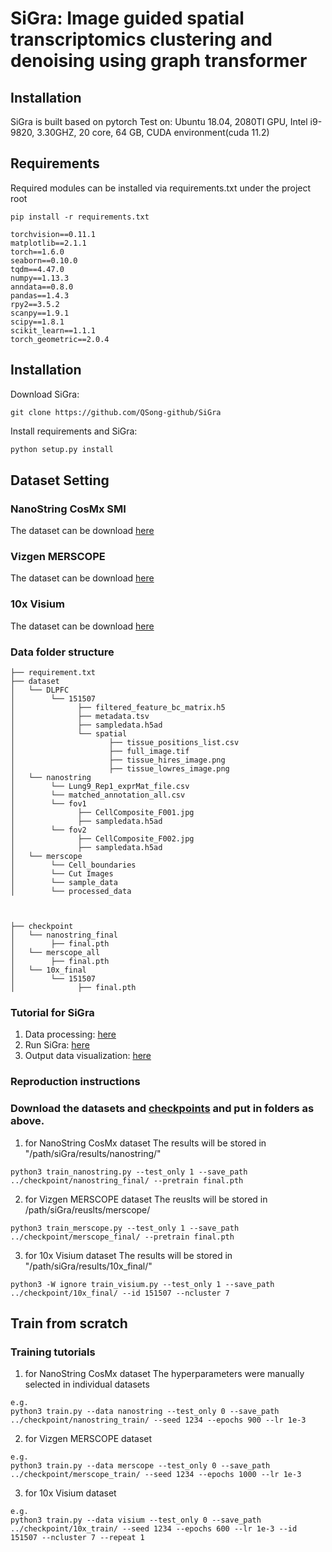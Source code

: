 # SiGra: Image guided spatial transcriptomics clustering and denoising using graph transformer

## Installation
SiGra is built based on pytorch
Test on: Ubuntu 18.04, 2080TI GPU, Intel i9-9820, 3.30GHZ, 20 core, 64 GB, CUDA environment(cuda 11.2)

## Requirements
Required modules can be installed via requirements.txt under the project root
```
pip install -r requirements.txt
```

```
torchvision==0.11.1
matplotlib==2.1.1
torch==1.6.0
seaborn==0.10.0
tqdm==4.47.0
numpy==1.13.3
anndata==0.8.0
pandas==1.4.3
rpy2==3.5.2
scanpy==1.9.1
scipy==1.8.1
scikit_learn==1.1.1
torch_geometric==2.0.4
```
## Installation

Download SiGra:
```
git clone https://github.com/QSong-github/SiGra
```
Install requirements and SiGra:

```bash
python setup.py install
```

## Dataset Setting
### NanoString CosMx SMI 
The dataset can be download [here](https://nanostring.com/products/cosmx-spatial-molecular-imager/ffpe-dataset/)
### Vizgen MERSCOPE 
The dataset can be download [here](https://info.vizgen.com/mouse-liver-access)
### 10x Visium 
The dataset can be download [here](https://github.com/LieberInstitute/HumanPilot/)

### Data folder structure

```
├── requirement.txt
├── dataset
│   └── DLPFC
│        └── 151507
│              ├── filtered_feature_bc_matrix.h5
│              ├── metadata.tsv 
│              ├── sampledata.h5ad
│              └── spatial
│                     ├── tissue_positions_list.csv  
│                     ├── full_image.tif  
│                     ├── tissue_hires_image.png  
│                     ├── tissue_lowres_image.png
│   └── nanostring
│        └── Lung9_Rep1_exprMat_file.csv
│        └── matched_annotation_all.csv
│        └── fov1
│              ├── CellComposite_F001.jpg
│              ├── sampledata.h5ad
│        └── fov2
│              ├── CellComposite_F002.jpg
│              ├── sampledata.h5ad
│   └── merscope
│        └── Cell_boundaries
│        └── Cut Images
│        └── sample_data
│        └── processed_data



├── checkpoint
│   └── nanostring_final
│        ├── final.pth
│   └── merscope_all
│        ├── final.pth
│   └── 10x_final
│        └── 151507
│              ├── final.pth
```


### Tutorial for SiGra
1. Data processing: [here](https://github.com/QSong-github/SiGra/blob/main/Tutorials/SiGra_preprocess.ipynb)
2. Run SiGra: [here](https://github.com/QSong-github/SiGra/blob/main/Tutorials/SiGra_train.ipynb)
3. Output data visualization: [here](https://github.com/QSong-github/SiGra/blob/main/Tutorials/SiGra_visualize.ipynb)

### Reproduction instructions

### Download the datasets and [checkpoints](https://purdue0-my.sharepoint.com/:u:/g/personal/tang385_purdue_edu/EZnAbrQm59dPtGKtSgSUBDABGGW86kh3ur6zZ2e-hVFWXQ?e=MWlkwB) and put in folders as above.
1. for NanoString CosMx dataset
The results will be stored in "/path/siGra/results/nanostring/"
```
python3 train_nanostring.py --test_only 1 --save_path ../checkpoint/nanostring_final/ --pretrain final.pth
```

2. for Vizgen MERSCOPE dataset
The reuslts will be stored in /path/siGra/reuslts/merscope/
```
python3 train_merscope.py --test_only 1 --save_path ../checkpoint/merscope_final/ --pretrain final.pth
```

3. for 10x Visium dataset
The results will be stored in "/path/siGra/results/10x_final/"
```
python3 -W ignore train_visium.py --test_only 1 --save_path ../checkpoint/10x_final/ --id 151507 --ncluster 7
```


## Train from scratch

### Training tutorials

1. for NanoString CosMx dataset
The hyperparameters were manually selected in individual datasets
```
e.g.
python3 train.py --data nanostring --test_only 0 --save_path ../checkpoint/nanostring_train/ --seed 1234 --epochs 900 --lr 1e-3 
```

2. for Vizgen MERSCOPE dataset
```
e.g.
python3 train.py --data merscope --test_only 0 --save_path ../checkpoint/merscope_train/ --seed 1234 --epochs 1000 --lr 1e-3 
```


3. for 10x Visium dataset
```
e.g.
python3 train.py --data visium --test_only 0 --save_path ../checkpoint/10x_train/ --seed 1234 --epochs 600 --lr 1e-3 --id 151507 --ncluster 7 --repeat 1
```

